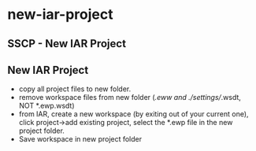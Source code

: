 # new-iar-project

## SSCP - New IAR Project

## New IAR Project

* copy all project files to new folder.&#x20;
* remove workspace files from new folder (_.eww and ./settings/_.wsdt, NOT \*.ewp.wsdt)&#x20;
* from IAR, create a new workspace (by exiting out of your current one), click project->add existing project, select the \*.ewp file in the new project folder.&#x20;
* Save workspace in new project folder

